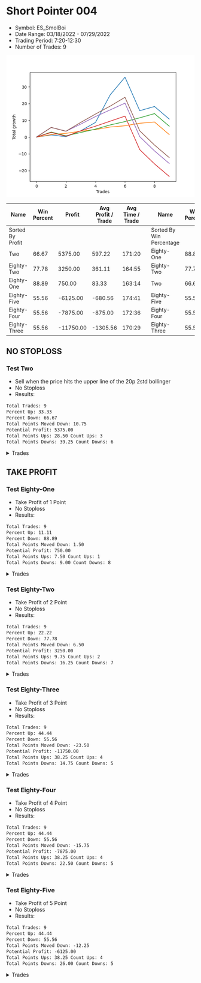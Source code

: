 # Short Pointer 004 
- Symbol: ES_SmolBoi
- Date Range: 03/18/2022 - 07/29/2022
- Trading Period: 7:20-12:30
- Number of Trades: 9

![Plot](ShortPointer004ES_SmolBoi.png)

| Name | Win Percent | Profit | Avg Profit / Trade | Avg Time / Trade |      | Name | Win Percent | Profit | Avg Profit / Trade | Avg Time / Trade |
| ---- | ----------- | ------ | ------------------ | ---------------- | ---- | ---- | ----------- | ------ | ------------------ | ---------------- |
| Sorted By <br> Profit | | | | | | Sorted By <br> Win Percentage ||||
| Two | 66.67 | 5375.00 | 597.22 | 171:20 |     | Eighty-One | 88.89 | 750.00 | 83.33 | 163:14 |
| Eighty-Two | 77.78 | 3250.00 | 361.11 | 164:55 |     | Eighty-Two | 77.78 | 3250.00 | 361.11 | 164:55 |
| Eighty-One | 88.89 | 750.00 | 83.33 | 163:14 |     | Two | 66.67 | 5375.00 | 597.22 | 171:20 |
| Eighty-Five | 55.56 | -6125.00 | -680.56 | 174:41 |     | Eighty-Five | 55.56 | -6125.00 | -680.56 | 174:41 |
| Eighty-Four | 55.56 | -7875.00 | -875.00 | 172:36 |     | Eighty-Four | 55.56 | -7875.00 | -875.00 | 172:36 |
| Eighty-Three | 55.56 | -11750.00 | -1305.56 | 170:29 |     | Eighty-Three | 55.56 | -11750.00 | -1305.56 | 170:29 |

## NO STOPLOSS

### Test Two
* Sell when the price hits the upper line of the 20p 2std bollinger
* No Stoploss
* Results:
```
Total Trades: 9
Percent Up: 33.33
Percent Down: 66.67
Total Points Moved Down: 10.75
Potential Profit: 5375.00
Total Points Ups: 28.50 Count Ups: 3
Total Points Downs: 39.25 Count Downs: 6
```

<details><summary>Trades</summary>

<code>In: 2022-03-21 11:32:00		Out: 2022-03-21 11:42:15		Total Position Time: 10:15		Total Move Down: 1.25		Total to Date: 1.25</code> <br />
<code>In: 2022-03-28 10:33:00		Out: 2022-03-28 10:55:00		Total Position Time: 22:00		Total Move Down: -1.00		Total to Date: 0.25</code> <br />
<code>In: 2022-04-11 10:09:00		Out: 2022-04-11 10:19:05		Total Position Time: 10:05		Total Move Down: 3.50		Total to Date: 3.75</code> <br />
<code>In: 2022-04-29 08:37:00		Out: 2022-04-29 08:57:25		Total Position Time: 20:25		Total Move Down: 5.00		Total to Date: 8.75</code> <br />
<code>In: 2022-05-05 10:11:00		Out: 2022-05-05 10:16:35		Total Position Time: 05:35		Total Move Down: 16.50		Total to Date: 25.25</code> <br />
<code>In: 2022-05-10 10:11:00		Out: 2022-05-10 10:24:00		Total Position Time: 13:00		Total Move Down: 10.50		Total to Date: 35.75</code> <br />
<code>In: 2022-06-30 08:02:00		Out: 2022-06-30 08:31:55		Total Position Time: 29:55		Total Move Down: -20.00		Total to Date: 15.75</code> <br />
<code>In: 2022-07-05 08:53:00		Out: 2022-07-05 09:03:50		Total Position Time: 10:50		Total Move Down: 2.50		Total to Date: 18.25</code> <br />
<code>In: 2022-07-22 12:00:00		Out: 2022-07-25 11:40:00		Total Position Time: 1420:00		Total Move Down: -7.50		Total to Date: 10.75</code> <br />


</details>

## TAKE PROFIT

### Test Eighty-One
* Take Profit of 1 Point
* No Stoploss
* Results:
```
Total Trades: 9
Percent Up: 11.11
Percent Down: 88.89
Total Points Moved Down: 1.50
Potential Profit: 750.00
Total Points Ups: 7.50 Count Ups: 1
Total Points Downs: 9.00 Count Downs: 8
```

<details><summary>Trades</summary>

<code>In: 2022-03-21 11:32:00		Out: 2022-03-21 11:35:45		Total Position Time: 03:45		Total Move Down: 1.50		Total to Date: 1.50</code> <br />
<code>In: 2022-03-28 10:33:00		Out: 2022-03-28 10:57:00		Total Position Time: 24:00		Total Move Down: 0.75		Total to Date: 2.25</code> <br />
<code>In: 2022-04-11 10:09:00		Out: 2022-04-11 10:16:15		Total Position Time: 07:15		Total Move Down: 1.25		Total to Date: 3.50</code> <br />
<code>In: 2022-04-29 08:37:00		Out: 2022-04-29 08:38:15		Total Position Time: 01:15		Total Move Down: 1.00		Total to Date: 4.50</code> <br />
<code>In: 2022-05-05 10:11:00		Out: 2022-05-05 10:11:10		Total Position Time: 00:10		Total Move Down: 1.50		Total to Date: 6.00</code> <br />
<code>In: 2022-05-10 10:11:00		Out: 2022-05-10 10:11:10		Total Position Time: 00:10		Total Move Down: 0.75		Total to Date: 6.75</code> <br />
<code>In: 2022-06-30 08:02:00		Out: 2022-06-30 08:03:50		Total Position Time: 01:50		Total Move Down: 1.50		Total to Date: 8.25</code> <br />
<code>In: 2022-07-05 08:53:00		Out: 2022-07-05 09:03:45		Total Position Time: 10:45		Total Move Down: 0.75		Total to Date: 9.00</code> <br />
<code>In: 2022-07-22 12:00:00		Out: 2022-07-25 11:40:00		Total Position Time: 1420:00		Total Move Down: -7.50		Total to Date: 1.50</code> <br />


</details>

### Test Eighty-Two
* Take Profit of 2 Point
* No Stoploss
* Results:
```
Total Trades: 9
Percent Up: 22.22
Percent Down: 77.78
Total Points Moved Down: 6.50
Potential Profit: 3250.00
Total Points Ups: 9.75 Count Ups: 2
Total Points Downs: 16.25 Count Downs: 7
```

<details><summary>Trades</summary>

<code>In: 2022-03-21 11:32:00		Out: 2022-03-21 11:42:30		Total Position Time: 10:30		Total Move Down: 3.00		Total to Date: 3.00</code> <br />
<code>In: 2022-03-28 10:33:00		Out: 2022-03-28 11:02:55		Total Position Time: 29:55		Total Move Down: -2.25		Total to Date: 0.75</code> <br />
<code>In: 2022-04-11 10:09:00		Out: 2022-04-11 10:17:05		Total Position Time: 08:05		Total Move Down: 2.00		Total to Date: 2.75</code> <br />
<code>In: 2022-04-29 08:37:00		Out: 2022-04-29 08:38:30		Total Position Time: 01:30		Total Move Down: 2.00		Total to Date: 4.75</code> <br />
<code>In: 2022-05-05 10:11:00		Out: 2022-05-05 10:11:15		Total Position Time: 00:15		Total Move Down: 2.50		Total to Date: 7.25</code> <br />
<code>In: 2022-05-10 10:11:00		Out: 2022-05-10 10:12:10		Total Position Time: 01:10		Total Move Down: 2.00		Total to Date: 9.25</code> <br />
<code>In: 2022-06-30 08:02:00		Out: 2022-06-30 08:04:05		Total Position Time: 02:05		Total Move Down: 2.25		Total to Date: 11.50</code> <br />
<code>In: 2022-07-05 08:53:00		Out: 2022-07-05 09:03:50		Total Position Time: 10:50		Total Move Down: 2.50		Total to Date: 14.00</code> <br />
<code>In: 2022-07-22 12:00:00		Out: 2022-07-25 11:40:00		Total Position Time: 1420:00		Total Move Down: -7.50		Total to Date: 6.50</code> <br />


</details>

### Test Eighty-Three
* Take Profit of 3 Point
* No Stoploss
* Results:
```
Total Trades: 9
Percent Up: 44.44
Percent Down: 55.56
Total Points Moved Down: -23.50
Potential Profit: -11750.00
Total Points Ups: 38.25 Count Ups: 4
Total Points Downs: 14.75 Count Downs: 5
```

<details><summary>Trades</summary>

<code>In: 2022-03-21 11:32:00		Out: 2022-03-21 11:42:35		Total Position Time: 10:35		Total Move Down: 2.75		Total to Date: 2.75</code> <br />
<code>In: 2022-03-28 10:33:00		Out: 2022-03-28 11:02:55		Total Position Time: 29:55		Total Move Down: -2.25		Total to Date: 0.50</code> <br />
<code>In: 2022-04-11 10:09:00		Out: 2022-04-11 10:18:25		Total Position Time: 09:25		Total Move Down: 3.25		Total to Date: 3.75</code> <br />
<code>In: 2022-04-29 08:37:00		Out: 2022-04-29 08:38:45		Total Position Time: 01:45		Total Move Down: 2.75		Total to Date: 6.50</code> <br />
<code>In: 2022-05-05 10:11:00		Out: 2022-05-05 10:12:30		Total Position Time: 01:30		Total Move Down: 3.00		Total to Date: 9.50</code> <br />
<code>In: 2022-05-10 10:11:00		Out: 2022-05-10 10:12:25		Total Position Time: 01:25		Total Move Down: 3.00		Total to Date: 12.50</code> <br />
<code>In: 2022-06-30 08:02:00		Out: 2022-06-30 08:31:55		Total Position Time: 29:55		Total Move Down: -20.00		Total to Date: -7.50</code> <br />
<code>In: 2022-07-05 08:53:00		Out: 2022-07-05 09:22:55		Total Position Time: 29:55		Total Move Down: -8.50		Total to Date: -16.00</code> <br />
<code>In: 2022-07-22 12:00:00		Out: 2022-07-25 11:40:00		Total Position Time: 1420:00		Total Move Down: -7.50		Total to Date: -23.50</code> <br />


</details>

### Test Eighty-Four
* Take Profit of 4 Point
* No Stoploss
* Results:
```
Total Trades: 9
Percent Up: 44.44
Percent Down: 55.56
Total Points Moved Down: -15.75
Potential Profit: -7875.00
Total Points Ups: 38.25 Count Ups: 4
Total Points Downs: 22.50 Count Downs: 5
```

<details><summary>Trades</summary>

<code>In: 2022-03-21 11:32:00		Out: 2022-03-21 11:55:35		Total Position Time: 23:35		Total Move Down: 5.75		Total to Date: 5.75</code> <br />
<code>In: 2022-03-28 10:33:00		Out: 2022-03-28 11:02:55		Total Position Time: 29:55		Total Move Down: -2.25		Total to Date: 3.50</code> <br />
<code>In: 2022-04-11 10:09:00		Out: 2022-04-11 10:21:25		Total Position Time: 12:25		Total Move Down: 4.25		Total to Date: 7.75</code> <br />
<code>In: 2022-04-29 08:37:00		Out: 2022-04-29 08:40:05		Total Position Time: 03:05		Total Move Down: 4.50		Total to Date: 12.25</code> <br />
<code>In: 2022-05-05 10:11:00		Out: 2022-05-05 10:12:45		Total Position Time: 01:45		Total Move Down: 4.00		Total to Date: 16.25</code> <br />
<code>In: 2022-05-10 10:11:00		Out: 2022-05-10 10:13:55		Total Position Time: 02:55		Total Move Down: 4.00		Total to Date: 20.25</code> <br />
<code>In: 2022-06-30 08:02:00		Out: 2022-06-30 08:31:55		Total Position Time: 29:55		Total Move Down: -20.00		Total to Date: 0.25</code> <br />
<code>In: 2022-07-05 08:53:00		Out: 2022-07-05 09:22:55		Total Position Time: 29:55		Total Move Down: -8.50		Total to Date: -8.25</code> <br />
<code>In: 2022-07-22 12:00:00		Out: 2022-07-25 11:40:00		Total Position Time: 1420:00		Total Move Down: -7.50		Total to Date: -15.75</code> <br />


</details>

### Test Eighty-Five
* Take Profit of 5 Point
* No Stoploss
* Results:
```
Total Trades: 9
Percent Up: 44.44
Percent Down: 55.56
Total Points Moved Down: -12.25
Potential Profit: -6125.00
Total Points Ups: 38.25 Count Ups: 4
Total Points Downs: 26.00 Count Downs: 5
```

<details><summary>Trades</summary>

<code>In: 2022-03-21 11:32:00		Out: 2022-03-21 11:55:35		Total Position Time: 23:35		Total Move Down: 5.75		Total to Date: 5.75</code> <br />
<code>In: 2022-03-28 10:33:00		Out: 2022-03-28 11:02:55		Total Position Time: 29:55		Total Move Down: -2.25		Total to Date: 3.50</code> <br />
<code>In: 2022-04-11 10:09:00		Out: 2022-04-11 10:22:25		Total Position Time: 13:25		Total Move Down: 5.25		Total to Date: 8.75</code> <br />
<code>In: 2022-04-29 08:37:00		Out: 2022-04-29 08:57:25		Total Position Time: 20:25		Total Move Down: 5.00		Total to Date: 13.75</code> <br />
<code>In: 2022-05-05 10:11:00		Out: 2022-05-05 10:12:50		Total Position Time: 01:50		Total Move Down: 4.75		Total to Date: 18.50</code> <br />
<code>In: 2022-05-10 10:11:00		Out: 2022-05-10 10:14:10		Total Position Time: 03:10		Total Move Down: 5.25		Total to Date: 23.75</code> <br />
<code>In: 2022-06-30 08:02:00		Out: 2022-06-30 08:31:55		Total Position Time: 29:55		Total Move Down: -20.00		Total to Date: 3.75</code> <br />
<code>In: 2022-07-05 08:53:00		Out: 2022-07-05 09:22:55		Total Position Time: 29:55		Total Move Down: -8.50		Total to Date: -4.75</code> <br />
<code>In: 2022-07-22 12:00:00		Out: 2022-07-25 11:40:00		Total Position Time: 1420:00		Total Move Down: -7.50		Total to Date: -12.25</code> <br />


</details>